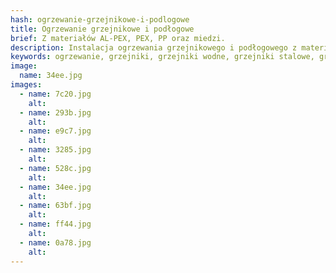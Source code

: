 ```yaml
---
hash: ogrzewanie-grzejnikowe-i-podlogowe
title: Ogrzewanie grzejnikowe i podłogowe
brief: Z materiałów AL-PEX, PEX, PP oraz miedzi.
description: Instalacja ogrzewania grzejnikowego i podłogowego z materiałów AL-PEX, PEX, PP oraz miedzi.
keywords: ogrzewanie, grzejniki, grzejniki wodne, grzejniki stalowe, grzejniki aluminiowe, podłogówka, podłgówka wodna, podłogówka z tworzywa sztucznego, buderus, diamond
image:
  name: 34ee.jpg
images:
  - name: 7c20.jpg
    alt:
  - name: 293b.jpg
    alt:
  - name: e9c7.jpg
    alt:
  - name: 3285.jpg
    alt:
  - name: 528c.jpg
    alt:
  - name: 34ee.jpg
    alt:
  - name: 63bf.jpg
    alt:
  - name: ff44.jpg
    alt:
  - name: 0a78.jpg
    alt:
---
```

